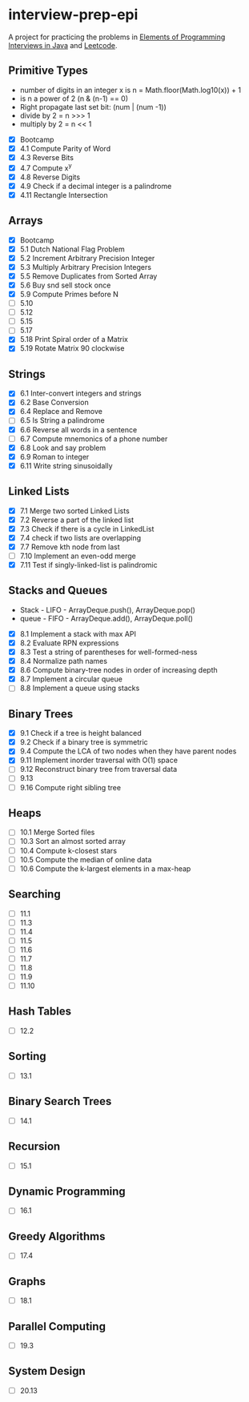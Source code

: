 # interview-prep-epi

A project for practicing the problems in [Elements of Programming Interviews in Java](https://www.amazon.com/Elements-Programming-Interviews-Java-Insiders/dp/1517671272/ref=sr_1_1?crid=2E8SG4OAW12A1&dchild=1&keywords=elements+of+programming+interviews+in+java&qid=1609812237&sprefix=elements+of+programming%2Caps%2C248&sr=8-1) and [Leetcode](https://www.leetcode.com/problems/).


## Primitive Types

* number of digits in an integer x is n = Math.floor(Math.log10(x)) + 1
* is n a power of 2 (n & (n-1) == 0)
* Right propagate last set bit:  (num | (num -1))
* divide by 2 = n >>> 1
* multiply by 2 = n << 1

- [x] Bootcamp
- [x] 4.1 Compute Parity of Word
- [x] 4.3 Reverse Bits
- [x] 4.7 Compute x<sup>y</sup>
- [x] 4.8 Reverse Digits
- [x] 4.9 Check if a decimal integer is a palindrome 
- [x] 4.11 Rectangle Intersection

## Arrays

- [x] Bootcamp
- [x] 5.1 Dutch National Flag Problem
- [x] 5.2 Increment Arbitrary Precision Integer
- [x] 5.3 Multiply Arbitrary Precision Integers
- [x] 5.5 Remove Duplicates from Sorted Array
- [x] 5.6 Buy snd sell stock once
- [x] 5.9 Compute Primes before N
- [ ] 5.10
- [ ] 5.12
- [ ] 5.15
- [ ] 5.17
- [x] 5.18 Print Spiral order of a Matrix
- [x] 5.19 Rotate Matrix 90 clockwise

## Strings

- [x] 6.1 Inter-convert integers and strings
- [x] 6.2 Base Conversion
- [x] 6.4 Replace and Remove
- [ ] 6.5 Is String a palindrome
- [x] 6.6 Reverse all words in a sentence
- [ ] 6.7 Compute mnemonics of a phone number
- [x] 6.8 Look and say problem
- [x] 6.9 Roman to integer
- [x] 6.11 Write string sinusoidally

## Linked Lists

- [x] 7.1 Merge two sorted Linked Lists
- [x] 7.2 Reverse a part of the linked list
- [x] 7.3 Check if there is a cycle in LinkedList
- [x] 7.4 check if two lists are overlapping
- [x] 7.7 Remove kth node from last
- [ ] 7.10 Implement an even-odd merge
- [x] 7.11 Test if singly-linked-list is palindromic

## Stacks and Queues

* Stack - LIFO - ArrayDeque.push(), ArrayDeque.pop()
* queue - FIFO - ArrayDeque.add(), ArrayDeque.poll()

- [x] 8.1 Implement a stack with max API
- [x] 8.2 Evaluate RPN expressions
- [x] 8.3 Test a string of parentheses for well-formed-ness
- [x] 8.4 Normalize path names
- [x] 8.6 Compute binary-tree nodes in order of increasing depth
- [x] 8.7 Implement a circular queue
- [ ] 8.8 Implement a queue using stacks

## Binary Trees

- [x] 9.1 Check if a tree is height balanced
- [x] 9.2 Check if a binary tree is symmetric
- [x] 9.4 Compute the LCA of two nodes when they have parent nodes
- [x] 9.11 Implement inorder traversal with O(1) space 
- [ ] 9.12 Reconstruct binary tree from traversal data
- [ ] 9.13 
- [ ] 9.16 Compute right sibling tree

## Heaps

- [ ] 10.1 Merge Sorted files
- [ ] 10.3 Sort an almost sorted array
- [ ] 10.4 Compute k-closest stars
- [ ] 10.5 Compute the median of online data
- [ ] 10.6 Compute the k-largest elements in a max-heap

## Searching

- [ ] 11.1
- [ ] 11.3
- [ ] 11.4
- [ ] 11.5
- [ ] 11.6
- [ ] 11.7
- [ ] 11.8
- [ ] 11.9
- [ ] 11.10

## Hash Tables

- [ ] 12.2

## Sorting

- [ ] 13.1

## Binary Search Trees

- [ ] 14.1

## Recursion

- [ ] 15.1

## Dynamic Programming

- [ ] 16.1

## Greedy Algorithms

- [ ] 17.4

## Graphs

- [ ] 18.1

## Parallel Computing

- [ ] 19.3

## System Design

- [ ] 20.13
